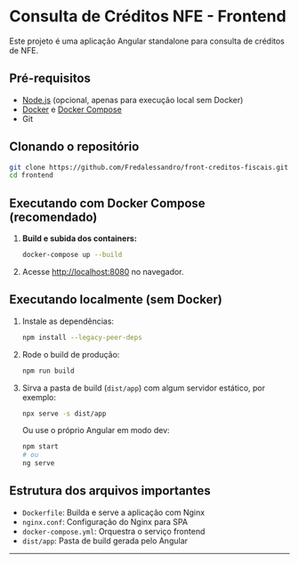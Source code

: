 # Consulta de Créditos NFE - Frontend

Este projeto é uma aplicação Angular standalone para consulta de créditos de NFE.

## Pré-requisitos

- [Node.js](https://nodejs.org/) (opcional, apenas para execução local sem Docker)
- [Docker](https://www.docker.com/) e [Docker Compose](https://docs.docker.com/compose/)
- Git

## Clonando o repositório

```sh
git clone https://github.com/Fredalessandro/front-creditos-fiscais.git
cd frontend
```

## Executando com Docker Compose (recomendado)

1. **Build e subida dos containers:**
   ```sh
   docker-compose up --build
   ```
2. Acesse [http://localhost:8080](http://localhost:8080) no navegador.

## Executando localmente (sem Docker)

1. Instale as dependências:
   ```sh
   npm install --legacy-peer-deps
   ```
2. Rode o build de produção:
   ```sh
   npm run build
   ```
3. Sirva a pasta de build (`dist/app`) com algum servidor estático, por exemplo:
   ```sh
   npx serve -s dist/app
   ```
   Ou use o próprio Angular em modo dev:
   ```sh
   npm start
   # ou
   ng serve
   ```

## Estrutura dos arquivos importantes

- `Dockerfile`: Builda e serve a aplicação com Nginx
- `nginx.conf`: Configuração do Nginx para SPA
- `docker-compose.yml`: Orquestra o serviço frontend
- `dist/app`: Pasta de build gerada pelo Angular

---
